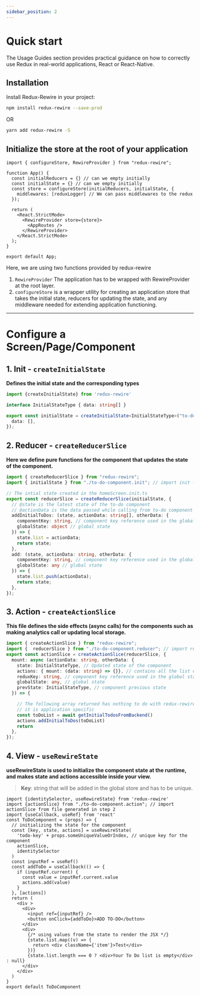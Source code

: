 ```yaml
---
sidebar_position: 2
---
```


# Quick start

The Usage Guides section provides practical guidance on how to correctly use Redux in real-world applications, React or React-Native.

## Installation

Install Redux-Rewire in your project:

```bash
npm install redux-rewire --save-prod
```
OR
```bash
yarn add redux-rewire -S
```

## Initialize the store at the root of your application

```tsx title="app-root.tsx"
import { configureStore, RewireProvider } from "redux-rewire";

function App() {
  const initialReducers = {} // can we empty initially
  const initialState = {} // can we empty initially
  const store = configureStore(initialReducers, initialState, {
    middlewares: [reduxLogger] // We can pass middlewares to the redux
  });

  return (
    <React.StrictMode>
      <RewireProvider store={store}>
        <AppRoutes />
      </RewireProvider>
    </React.StrictMode>
  );
}

export default App;
```

Here, we are using two functions provided by redux-rewire

1. `RewireProvider` The application has to be wrapped with RewireProvider at the root layer.
2. `configureStore` is a wrapper utility for creating an application store that takes the initial state, reducers for updating the state, and any middleware needed for extending application functioning.

***

# Configure a Screen/Page/Component

## 1. Init - `createInitialState`
**Defines the initial state and the corresponding types**

```ts title="to-do-component.init.ts"
import {createInitialState} from 'redux-rewire'

interface InitialStateType { data: string[] }

export const initialState = createInitialState<InitialStateType>("to-do-key",{
  data: [],
});
```

## 2. Reducer - `createReducerSlice`
**Here we define pure functions for the component that updates the state of the component.**

```ts title="to-do-component.reducer.ts"
import { createReducerSlice } from "redux-rewire";
import { initialState } from "./to-do-component.init"; // import init from file generated in step 1

// The intial state created in the homeScreen.init.ts
export const reducerSlice = createReducerSlice(initialState, {
  // @state is the latest state of the to-do component
  // @actionData is the data passed while calling from to-do component
  addInitialToDos: (state, actionData: string[], otherData: {
    componentKey: string, // component key reference used in the global state.
    globalState: object // global state
  }) => {
    state.list = actionData;
    return state;
  },
  add: (state, actionData: string, otherData: {
    componentKey: string, // component key reference used in the global state
    globalState: any // global state
  }) => {
    state.list.push(actionData);
    return state;
  },
});
```

## 3. Action - `createActionSlice`
**This file defines the side effects (async calls) for the components such as making analytics call or updating local storage.**

```ts title="to-do-component.action.ts"
import { createActionSlice } from "redux-rewire";
import {  reducerSlice } from "./to-do-component.reducer"; // import reducerSlice from file generated in step 2
export const actionSlice = createActionSlice(reducerSlice, {
  mount: async (actionData: string, otherData: {
    state: InitialStateType, // Updated state of the component
    actions: { mount: (data: string) => {}}, // contains all the list of actions
    reduxKey: string, // component key reference used in the global state
    globalState: any, // global state
    prevState: InitialStateType, // component previous state
  }) => {

    // The following array returned has nothing to do with redux-rewire,
    // it is application specific
    const toDoList = await getInitialTodosFromBackend()
    actions.addInitialToDos(toDoList)
    return
  },
});
```

## 4. View - `useRewireState`
**useRewireState is used to initialize the component state at the runtime, and makes state and actions accessible inside your view.**

> **Key**: string that will be added in the global store and has to be unique.

```tsx title="to-do-component.view.tsx"
import {identitySelector, useRewireState} from 'redux-rewire'
import {actionSlice} from "./to-do-component.action"; // import actionSlice from file generated in step 2
import {useCallback, useRef} from 'react'
const ToDoComponent = (props) => {
  // initializing the state for the component
  const [key, state, actions] = useRewireState(
    'todo-key' + props.someUniqueValueOrIndex, // unique key for the component
    actionSlice,
    identitySelector
  )
  const inputRef = useRef()
  const addToDo = useCallback(() => {
    if (inputRef.current) {
      const value = inputRef.current.value
      actions.add(value)
    }
  }, [actions])
  return (
    <div >
      <div>
        <input ref={inputRef} />
        <button onClick={addToDo}>ADD TO-DO</button>
      </div>
      <div>
        {/* using values from the state to render the JSX */}
        {state.list.map((v) => {
          return <div className={'item'}>Test</div>
        })}
        {state.list.length === 0 ? <div>Your To Do list is empty</div> : null}
      </div>
    </div>
  )
}
export default ToDoComponent
```
